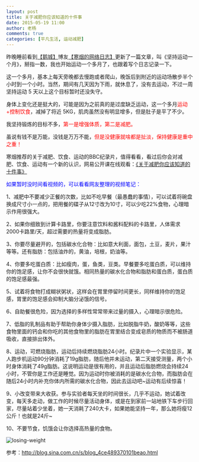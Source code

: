 ```yaml
---
layout: post
title: 关于减肥你应该知道的十件事
date: 2015-05-19 11:00
author: 老杨
comments: true
categories: [平凡生活, 运动减肥]
---
```

昨晚睡前看到<a href="https://www.u509.com/echeng" target="_blank">【鹅城】</a>博友<a href="https://wuyizhou.com/archives/909.html" target="_blank">【寒烟的网络日志】</a>更新了一篇文章，叫《坚持运动一个月》，掰指一数，我也开始运动一个多月了，也跟着写个日志记录一下。
<!--more-->
这一个多月，基本上每天旁晚都去慢跑或者爬山，晚饭后到附近的运动场散步半个小时到一个小时。当然，期间有几天因为下雨，就休息了，没有去运动，不过一周坚持运动 5 天以上这个目标暂时还没失守。

身体上变化还是挺大的，可能是因为之前真的是过度缺乏运动，这一个多月<span style = "color:red;">运动+控制饮食</span>，减掉了将近 5KG，肌肉虽然没有明显增多，但是肚子是平了不少。

我坚持锻炼的目标不多，<span style = "color:red;">第一是增强体质，第二是减肥。</span>

虽说有钱不是万能，没钱是万万不能，<span style = "color:red;">但是没健康就啥都是扯淡，保持健康是重中之重！</span>

寒烟推荐的关于减肥、饮食、运动的BBC纪录片，值得看看，看过后你会对减肥、饮食、运动有一个新的认识，网易公开课在线观看：<a href="http://open.163.com/movie/2013/5/E/1/M8TBLASMF_M8TBLJSE1.html" target="_blank">《关于减肥你应该知道的十件事》</a>

<span style = "color:blue;">如果暂时没时间看视频的，可以看看网友整理的视频笔记：</span>

1、减肥中不要减少正餐的次数，比如不吃早餐（最愚蠢的事情），可以试着将碗盘换成尺寸小一点的，把用餐的碟子从12寸改为10寸，可以少吃22%食物，心理暗示作用很强大。

2、如果你细致到计算卡路里，你要注意饮料和酱料配料的卡路里，人体需求2000卡路里/天，超过需要的热量将变成脂肪。

3、你要尽量避开的，包括碳水化合物：比如意大利面，面包，土豆，麦片，果汁等等。还有脂肪：包括油炸的，黄油，培根，奶油等。

4、你要多吃蛋白质：比如瘦肉，蛋，鱼类，豆类。早餐要多吃蛋白质，可以维持你的饱足感，让你不会很快就饿。相同热量的碳水化合物和脂肪和蛋白质，蛋白质的饱足感最强。 

5、试着将食物打成糊状粥状，这样会在胃里停留时间更长，同样维持你的饱足感，胃里的饱足感会抑制大脑分泌饿的信号。  

6、自助餐很危险，因为选择的多样性常常带来过量的摄入，心理暗示很危险。

7、低脂的乳制品有助于帮助你身体少摄入脂肪，比如脱脂牛奶，酸奶等等，这些食物里面的钙会和你吃的其他食物里的脂肪在胃里结合变成皂质的物质而不被肠道吸收，直接排出体外。 

8、运动，可燃烧脂肪，运动后持续燃烧脂肪24小时。纪录片中一个实验显示，某人跑步机运动90分钟消耗了19g脂肪，随后他并未运动，第二天接受测量，两个小时身体消耗了49g脂肪。这说明运动是很有用的，并且运动后脂肪燃烧会持续24小时，不管你是工作还是睡觉。因为运动时你被消耗的是碳水化合物，而脂肪会在随后24小时内补充你体内所需的碳水化合物，因此去运动吧~运动有后续惊喜！ 

9、小改变带来大收获。参与实验者每天坐的时间很长，几乎不运动，她试着改变，每天多走动，做工作的时候尽量活动身体，或是在到家前一站地铁下车步行回家，尽量站着少坐着，她一天消耗了240大卡，如果她能坚持一年，那么她将瘦12公斤！也就是24斤~

10、不要节食，饥饿会让你选择高热量的食物。

<img src="//cyhour.com/wp-content/uploads/2015/05/losing-weight.jpg" alt=" losing-weight " />

参考：http://blog.sina.com.cn/s/blog_4ce489370101beao.html
